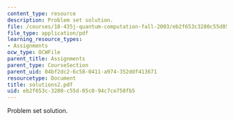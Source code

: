 ```yaml
---
content_type: resource
description: Problem set solution.
file: /courses/18-435j-quantum-computation-fall-2003/eb2f653c3280c55d05c094c7ce758fb5_solutions2.pdf
file_type: application/pdf
learning_resource_types:
- Assignments
ocw_type: OCWFile
parent_title: Assignments
parent_type: CourseSection
parent_uid: 04bf2dc2-6c58-0411-a974-352ddf413671
resourcetype: Document
title: solutions2.pdf
uid: eb2f653c-3280-c55d-05c0-94c7ce758fb5
---
```

Problem set solution.

